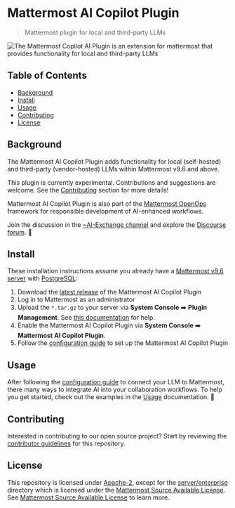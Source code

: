 # Mattermost AI Copilot Plugin

> Mattermost plugin for local and third-party LLMs

![The Mattermost Copilot AI Plugin is an extension for mattermost that provides functionality for local and third-party LLMs](https://github.com/mattermost/openops/assets/7295363/37cc5337-16a0-4d88-971f-71cd0cdc52e9)

<!-- omit from toc -->
## Table of Contents

- [Background](#background)
- [Install](#install)
- [Usage](#usage)
- [Contributing](#contributing)
- [License](#license)

## Background

The Mattermost AI Copilot Plugin adds functionality for local (self-hosted) and third-party (vendor-hosted) LLMs within Mattermost v9.6 and above.

This plugin is currently experimental. Contributions and suggestions are welcome. See the [Contributing](#contributing) section for more details!

Mattermost AI Copilot Plugin is also part of the [Mattermost OpenOps](https://openops.mattermost.com) framework for responsible development of AI-enhanced workflows.

Join the discussion in the [~AI-Exchange channel](https://community.mattermost.com/core/channels/ai-exchange) and explore the [Discourse forum](https://forum.mattermost.com/c/openops-ai/40). 💬

## Install

These installation instructions assume you already have a [Mattermost v9.6 server](https://mattermost.com/download/) with [PostgreSQL](https://www.postgresql.org/):

1. Download the [latest release](https://github.com/mattermost/mattermost-plugin-ai/releases) of the Mattermost AI Copilot Plugin
2. Log in to Mattermost as an administrator
3. Upload the `*.tar.gz` to your server via **System Console** ➡️ **Plugin Management**. See [this documentation](https://developers.mattermost.com/integrate/plugins/using-and-managing-plugins/#custom-plugins) for help.
4. Enable the Mattermost AI Copilot Plugin via **System Console** ➡️ **Mattermost AI Copilot Plugin**.
5. Follow the [configuration guide](./docs/configuration-guide.md) to set up the Mattermost AI Copilot Plugin

## Usage

After following the [configuration guide](./docs/configuration-guide.md) to connect your LLM to Mattermost, there many ways to integrate AI into your collaboration workflows. To help you get started, check out the examples in the [Usage](./docs/usage.md) documentation. 🚀

## Contributing

Interested in contributing to our open source project? Start by reviewing the [contributor guidelines](./.github/CONTRIBUTING.md) for this repository.

## License

This repository is licensed under [Apache-2](./LICENSE), except for the [server/enterprise](server/enterprise) directory which is licensed under the [Mattermost Source Available License](LICENSE.enterprise). See [Mattermost Source Available License](https://docs.mattermost.com/overview/faq.html#mattermost-source-available-license) to learn more.
